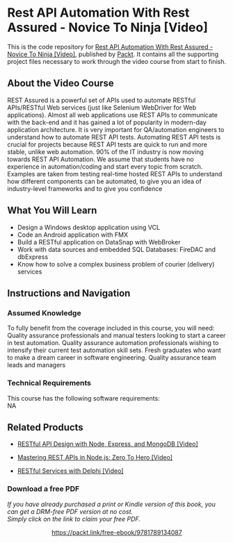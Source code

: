 # Rest API Automation With Rest Assured - Novice To Ninja [Video]
This is the code repository for [Rest API Automation With Rest Assured - Novice To Ninja [Video]](https://www.packtpub.com/application-development/restful-services-delphi-video?utm_source=github&utm_medium=repository&utm_campaign=9781789951882), published by [Packt](https://www.packtpub.com/?utm_source=github). It contains all the supporting project files necessary to work through the video course from start to finish.
## About the Video Course
REST Assured is a powerful set of APIs used to automate RESTful APIs/RESTful Web services (just like Selenium WebDriver for Web applications). Almost all web applications use REST APIs to communicate with the back-end and it has gained a lot of popularity in modern-day application architecture. It is very important for QA/automation engineers to understand how to automate REST API tests. Automating REST API tests is crucial for projects because REST API tests are quick to run and more stable, unlike web automation. 90% of the IT industry is now moving towards REST API Automation. We assume that students have no experience in automation/coding and start every topic from scratch. Examples are taken from testing real-time hosted REST APIs to understand how different components can be automated, to give you an idea of industry-level frameworks and to give you confidence

<H2>What You Will Learn</H2>
<DIV class=book-info-will-learn-text>
<UL>
<LI>Design a Windows desktop application using VCL 
<LI>Code an Android application with FMX 
<LI>Build a RESTful application on DataSnap with WebBroker 
<LI>Work with data sources and embedded SQL Databases: FireDAC and dbExpress 
<LI>Know how to solve a complex business problem of courier (delivery) services </LI></UL></DIV>

## Instructions and Navigation
### Assumed Knowledge
To fully benefit from the coverage included in this course, you will need:<br/>
Quality assurance professionals and manual testers looking to start a career in test automation. Quality assurance automation professionals wishing to intensify their current test automation skill sets. Fresh graduates who want to make a dream career in software engineering. Quality assurance team leads and managers
### Technical Requirements
This course has the following software requirements:<br/>
NA

## Related Products
* [RESTful API Design with Node, Express, and MongoDB [Video]](https://www.packtpub.com/application-development/restful-services-delphi-video?utm_source=github&utm_medium=repository&utm_campaign=9781789951882)

* [Mastering REST APIs in Node.js: Zero To Hero [Video]](https://www.packtpub.com/application-development/restful-services-delphi-video?utm_source=github&utm_medium=repository&utm_campaign=9781789951882)

* [RESTful Services with Delphi [Video]](https://www.packtpub.com/application-development/restful-services-delphi-video?utm_source=github&utm_medium=repository&utm_campaign=9781789951882)

### Download a free PDF

 <i>If you have already purchased a print or Kindle version of this book, you can get a DRM-free PDF version at no cost.<br>Simply click on the link to claim your free PDF.</i>
<p align="center"> <a href="https://packt.link/free-ebook/9781789134087">https://packt.link/free-ebook/9781789134087 </a> </p>